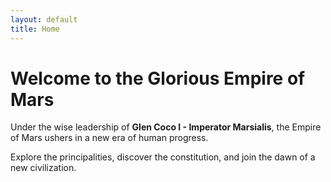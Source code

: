 ```yaml
---
layout: default
title: Home
---
```


# Welcome to the Glorious Empire of Mars

Under the wise leadership of **Glen Coco I - Imperator Marsialis**, the Empire of Mars ushers in a new era of human progress.

Explore the principalities, discover the constitution, and join the dawn of a new civilization.
